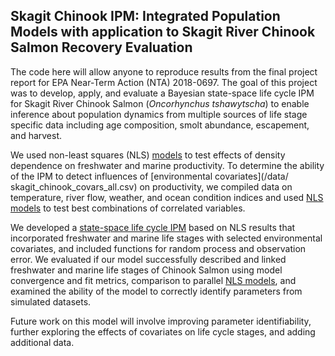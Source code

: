## Skagit Chinook IPM: Integrated Population Models with application to Skagit River Chinook Salmon Recovery Evaluation 

The code here will allow anyone to reproduce results from the final project report for EPA Near-Term Action (NTA) 2018-0697. The goal of this project was to develop, apply, and evaluate a Bayesian state-space life cycle IPM for Skagit River Chinook Salmon (_Oncorhynchus tshawytscha_) to enable inference about population dynamics from multiple sources of life stage specific data including age composition, smolt abundance, escapement, and harvest.

We used non-least squares (NLS) [models](/analysis/SkagitChinook_TwoStage_NLS_DensDepModelSel.R) to test effects of density dependence on freshwater and marine productivity. To determine the ability of the IPM to detect influences of [environmental covariates](/data/
skagit_chinook_covars_all.csv) on productivity, we compiled data on temperature, river flow, weather, and ocean condition indices and used [NLS models](/analysis/SkagitChinook_TwoStage_NLS_CovModelSel.R) to test best combinations of correlated variables.

We developed a [state-space life cycle IPM](SkagitChinook_TwoStage_IPM.R) based on NLS results that incorporated freshwater and marine life stages with selected environmental covariates, and included functions for random process and observation error. We evaluated if our model successfully described and linked freshwater and marine life stages of Chinook Salmon using model convergence and fit metrics, comparison to parallel [NLS models](SkagitChinook_TwoStage_NLS.R), and examined the ability of the model to correctly identify parameters from simulated datasets.

Future work on this model will involve improving parameter identifiability, further exploring the effects of covariates on life cycle stages, and adding additional data.
